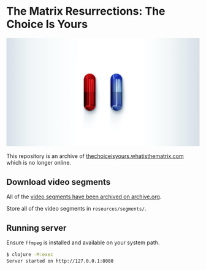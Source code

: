 # The Matrix Resurrections: The Choice Is Yours

![red pill and blue pill](resources/public/meta-sm.jpg)

This repository is an archive of [thechoiceisyours.whatisthematrix.com](https://thechoiceisyours.whatisthematrix.com) which is no longer online.


## Download video segments

All of the [video segments have been archived on archive.org](https://archive.org/details/thechoiceisyours.whatisthematrix.com).

Store all of the video segments in `resources/segments/`.


## Running server

Ensure `ffmpeg` is installed and available on your system path.

```bash
$ clojure -M:exec
Server started on http://127.0.0.1:8080
```
